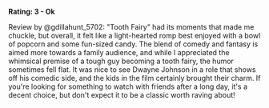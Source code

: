 **Rating: 3 - Ok**

Review by @gdillahunt_5702: "Tooth Fairy" had its moments that made me chuckle, but overall, it felt like a light-hearted romp best enjoyed with a bowl of popcorn and some fun-sized candy. The blend of comedy and fantasy is aimed more towards a family audience, and while I appreciated the whimsical premise of a tough guy becoming a tooth fairy, the humor sometimes fell flat. It was nice to see Dwayne Johnson in a role that shows off his comedic side, and the kids in the film certainly brought their charm. If you're looking for something to watch with friends after a long day, it's a decent choice, but don't expect it to be a classic worth raving about!